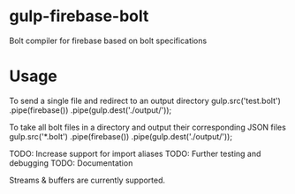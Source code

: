 # gulp-firebase-bolt
Bolt compiler for firebase based on bolt specifications

# Usage

To send a single file and redirect to an output directory
gulp.src('test.bolt')
.pipe(firebase())
.pipe(gulp.dest('./output/'));

To take all bolt files in a directory and output their corresponding JSON files
gulp.src('*.bolt')
.pipe(firebase())
.pipe(gulp.dest('./output/'));

TODO: Increase support for import aliases
TODO: Further testing and debugging
TODO: Documentation

Streams & buffers are currently supported.
